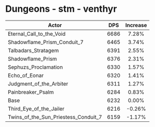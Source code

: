 # Dungeons - stm - venthyr
| Actor | DPS | Increase |
|---|:---:|:---:|
|Eternal_Call_to_the_Void|6686|7.28%|
|Shadowflame_Prism_Conduit_7|6465|3.74%|
|Talbadars_Stratagem|6391|2.55%|
|Shadowflame_Prism|6376|2.31%|
|Sephuzs_Proclamation|6330|1.57%|
|Echo_of_Eonar|6320|1.41%|
|Judgment_of_the_Arbiter|6311|1.27%|
|Painbreaker_Psalm|6284|0.83%|
|Base|6232|0.00%|
|Third_Eye_of_the_Jailer|6216|-0.26%|
|Twins_of_the_Sun_Priestess_Conduit_7|6159|-1.17%|
